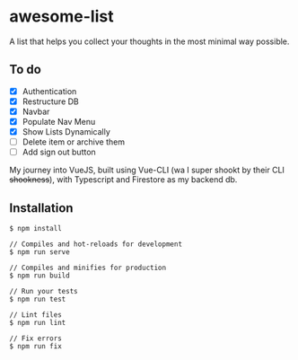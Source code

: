 # awesome-list

A list that helps you collect your thoughts in the most minimal way possible.

## To do
- [x] Authentication
- [x] Restructure DB
- [x] Navbar
- [x] Populate Nav Menu
- [x] Show Lists Dynamically
- [ ] Delete item or archive them
- [ ] Add sign out button

My journey into VueJS, built using Vue-CLI (wa I super shookt by their CLI ~~shookness~~), with Typescript and Firestore as my backend db. 

## Installation 
```
$ npm install

// Compiles and hot-reloads for development
$ npm run serve

// Compiles and minifies for production
$ npm run build

// Run your tests
$ npm run test

// Lint files
$ npm run lint

// Fix errors
$ npm run fix
```